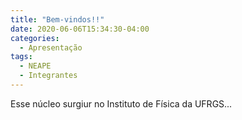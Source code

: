 ```yaml
---
title: "Bem-vindos!!"
date: 2020-06-06T15:34:30-04:00
categories:
  - Apresentação
tags:
  - NEAPE
  - Integrantes
---
```


Esse núcleo surgiur no Instituto de Física da UFRGS...
